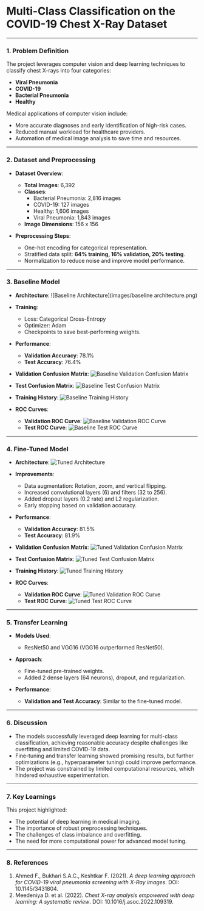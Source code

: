 # Multi-Class Classification on the COVID-19 Chest X-Ray Dataset

---

### **1. Problem Definition**
The project leverages computer vision and deep learning techniques to classify chest X-rays into four categories:  
- **Viral Pneumonia**  
- **COVID-19**  
- **Bacterial Pneumonia**  
- **Healthy**  

Medical applications of computer vision include:
- More accurate diagnoses and early identification of high-risk cases.
- Reduced manual workload for healthcare providers.
- Automation of medical image analysis to save time and resources.

---

### **2. Dataset and Preprocessing**
- **Dataset Overview**:
  - **Total Images**: 6,392
  - **Classes**:
    - Bacterial Pneumonia: 2,816 images
    - COVID-19: 127 images
    - Healthy: 1,606 images
    - Viral Pneumonia: 1,843 images
  - **Image Dimensions**: 156 x 156

- **Preprocessing Steps**:
  - One-hot encoding for categorical representation.
  - Stratified data split: **64% training, 16% validation, 20% testing**.
  - Normalization to reduce noise and improve model performance.

---

### **3. Baseline Model**
- **Architecture**:
  ![Baseline Architecture](images/baseline architecture.png)

- **Training**:
  - Loss: Categorical Cross-Entropy
  - Optimizer: Adam
  - Checkpoints to save best-performing weights.

- **Performance**:
  - **Validation Accuracy**: 78.1%
  - **Test Accuracy**: 76.4%

- **Validation Confusion Matrix**:
  ![Baseline Validation Confusion Matrix](baseline%20matrix%20val.png)

- **Test Confusion Matrix**:
  ![Baseline Test Confusion Matrix](baseline%20matrix%20test.png)

- **Training History**:
  ![Baseline Training History](baseline%20training.png)

- **ROC Curves**:
  - **Validation ROC Curve**:
    ![Baseline Validation ROC Curve](baseline%20roc%20val.png)
  - **Test ROC Curve**:
    ![Baseline Test ROC Curve](baseline%20roc%20test.png)

---

### **4. Fine-Tuned Model**
- **Architecture**:
  ![Tuned Architecture](tuned%20architecture.png)

- **Improvements**:
  - Data augmentation: Rotation, zoom, and vertical flipping.
  - Increased convolutional layers (6) and filters (32 to 256).
  - Added dropout layers (0.2 rate) and L2 regularization.
  - Early stopping based on validation accuracy.

- **Performance**:
  - **Validation Accuracy**: 81.5%
  - **Test Accuracy**: 81.9%

- **Validation Confusion Matrix**:
  ![Tuned Validation Confusion Matrix](tuned%20matrix%20val.png)

- **Test Confusion Matrix**:
  ![Tuned Test Confusion Matrix](tuned%20matrix%20test.png)

- **Training History**:
  ![Tuned Training History](tuned%20training.png)

- **ROC Curves**:
  - **Validation ROC Curve**:
    ![Tuned Validation ROC Curve](tuned%20roc%20val.png)
  - **Test ROC Curve**:
    ![Tuned Test ROC Curve](tuned%20roc%20test.png)

---

### **5. Transfer Learning**
- **Models Used**:
  - ResNet50 and VGG16 (VGG16 outperformed ResNet50).

- **Approach**:
  - Fine-tuned pre-trained weights.
  - Added 2 dense layers (64 neurons), dropout, and regularization.

- **Performance**:
  - **Validation and Test Accuracy**: Similar to the fine-tuned model.

---

### **6. Discussion**
- The models successfully leveraged deep learning for multi-class classification, achieving reasonable accuracy despite challenges like overfitting and limited COVID-19 data.
- Fine-tuning and transfer learning showed promising results, but further optimizations (e.g., hyperparameter tuning) could improve performance.
- The project was constrained by limited computational resources, which hindered exhaustive experimentation.

---

### **7. Key Learnings**
This project highlighted:
- The potential of deep learning in medical imaging.
- The importance of robust preprocessing techniques.
- The challenges of class imbalance and overfitting.
- The need for more computational power for advanced model tuning.

---

### **8. References**
1. Ahmed F., Bukhari S.A.C., Keshtkar F. (2021). *A deep learning approach for COVID-19 viral pneumonia screening with X-Ray images*. DOI: 10.1145/3431804.
2. Meedeniya D. et al. (2022). *Chest X-ray analysis empowered with deep learning: A systematic review*. DOI: 10.1016/j.asoc.2022.109319.
